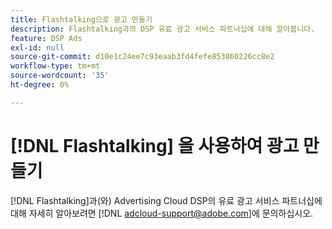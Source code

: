 ```yaml
---
title: Flashtalking으로 광고 만들기
description: Flashtalking과의 DSP 유료 광고 서비스 파트너십에 대해 알아봅니다.
feature: DSP Ads
exl-id: null
source-git-commit: d10e1c24ee7c93eaab3fd4fefe853860226cc8e2
workflow-type: tm+mt
source-wordcount: '35'
ht-degree: 0%

---
```


# [!DNL Flashtalking] 을 사용하여 광고 만들기

[!DNL Flashtalking]과(와) Advertising Cloud DSP의 유료 광고 서비스 파트너십에 대해 자세히 알아보려면 [!DNL adcloud-support@adobe.com]에 문의하십시오.
